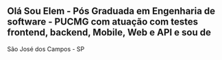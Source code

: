 ## Olá Sou Elem - Pós Graduada em Engenharia de software - PUCMG com atuação com testes frontend, backend, Mobile, Web e API e sou de
São José dos Campos - SP

